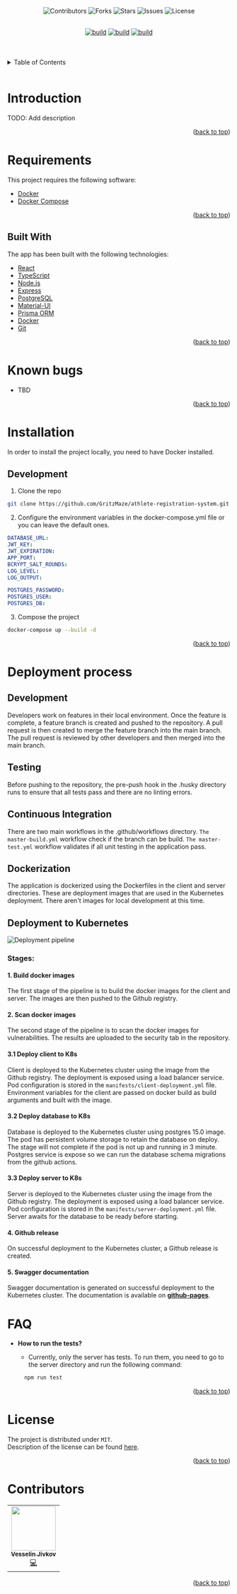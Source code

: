 <div id="top"></div>

<div align="center">

![Contributors](https://img.shields.io/github/contributors/GritzMaze/athlete-registration-system?color=brightgreen&logo=github&logoColor=181717)
![Forks](https://img.shields.io/github/forks/GritzMaze/athlete-registration-system?color=blue&logo=github&logoColor=181717)
![Stars](https://img.shields.io/github/stars/GritzMaze/athlete-registration-system?color=blue&logo=github&logoColor=181717)
![Issues](https://img.shields.io/github/issues/GritzMaze/athlete-registration-system?color=yellow&logo=github&logoColor=181717)
![License](https://img.shields.io/badge/license-MIT-green)

 </div>

 <br>
 <div align="center">
    <a href="https://github.com/GritzMaze/athlete-registration-system/actions/workflows/master-build.yml"><img src="https://github.com/GritzMaze/athlete-registration-system/actions/workflows/master-build.yml/badge.svg" alt="build" ></a>
    <a href="https://github.com/GritzMaze/athlete-registration-system/actions/workflows/master-test.yml"><img src="https://github.com/GritzMaze/athlete-registration-system/actions/workflows/master-test.yml/badge.svg" alt="build" ></a>
    <a href="https://github.com/GritzMaze/athlete-registration-system/actions/workflows/release.yml"><img src="https://github.com/GritzMaze/athlete-registration-system/actions/workflows/release.yml/badge.svg" alt="build" ></a>
 </div>

<!-- PROJECT LOGO -->
<br />
<div align="center">
  <a href="#">
  <!-- <picture>
    <source media="(prefers-color-scheme: dark)" srcset="https://i.imgur.com/KyDgAFI.png">
    <source media="(prefers-color-scheme: light)" srcset="https://i.imgur.com/WoKCj3e.png">
    <img src="https://i.imgur.com/KyDgAFI.png" alt="Logo" width="" height="300">
    </picture> -->
  </a>
</div>
<br>
<br>
<!-- TABLE OF CONTENTS -->
<details>
  <summary>Table of Contents</summary>
  <ol>
    <li>
      <a href="#introduction">Introduction</a>
      <ul>
        <li><a href="#requirements">Requirements</a></li>
        <li><a href="#built-with">Built With</a></li>
        <li><a href="#known-bugs">Known Bugs</a></li>
      </ul>
    </li>
    <li>
      <a href="#installation">Installation</a>
      <ul>
        <li><a href="#development">Development</a></li>
      </ul>
    </li>
    <li><a href="#deployment-process">Deployment process</a>
      <ul>
        <li><a href="#development">Development</a></li>
        <li><a href="#testing">Testing</a></li>
        <li><a href="#continuous-integration">Continuous Integration</a></li>
        <li><a href="#dockerization">Dockerization</a></li>
        <li><a href="#deployment-to-kubernetes">Deployment to Kubernetes</a></li>
      </ul>
    </li>
    <li><a href="#faq">FAQ</a></li>
    <li><a href="#license">License</a></li>
    <li><a href="#contributors">Contributors</a></li>
  </ol>
</details>

<br>
<!-- Introduction -->

# Introduction

TODO: Add description

<div align="right"><p align="right">(<a href="#top">back to top</a>)</p></div>

# Requirements

This project requires the following software:

- [Docker](https://www.docker.com/)
- [Docker Compose](https://docs.docker.com/compose/)

<div align="right"><p align="right">(<a href="#top">back to top</a>)</p></div>

## Built With

The app has been built with the following technologies:

- [React](https://reactjs.org/)
- [TypeScript](https://www.typescriptlang.org/)
- [Node.js](https://nodejs.org/)
- [Express](https://expressjs.com/)
- [PostgreSQL](https://www.postgresql.org/)
- [Material-UI](https://material-ui.com/)
- [Prisma ORM](https://prisma.io/)
- [Docker](https://www.docker.com/)
- [Git](https://git-scm.com/)

<div align="right"><p align="right">(<a href="#top">back to top</a>)</p></div>

# Known bugs

- TBD
<div align="right"><p align="right">(<a href="#top">back to top</a>)</p></div>

<!-- GETTING STARTED -->

# Installation

In order to install the project locally, you need to have Docker installed.

## Development

1. Clone the repo

```sh
git clone https://github.com/GritzMaze/athlete-registration-system.git
```

2. Configure the environment variables in the docker-compose.yml file or you can leave the default ones.

```yml
DATABASE_URL:
JWT_KEY:
JWT_EXPIRATION: 
APP_PORT: 
BCRYPT_SALT_ROUNDS:
LOG_LEVEL: 
LOG_OUTPUT:

POSTGRES_PASSWORD:
POSTGRES_USER:
POSTGRES_DB:
```

3. Compose the project

```sh
docker-compose up --build -d
```

<div align="right"><p align="right">(<a href="#top">back to top</a>)</p></div>

# Deployment process

## Development
Developers work on features in their local environment. Once the feature is complete, a feature branch is created and pushed to the repository. A pull request is then created to merge the feature branch into the main branch. The pull request is reviewed by other developers and then merged into the main branch.

## Testing
Before pushing to the repository, the pre-push hook in the .husky directory runs to ensure that all tests pass and there are no linting errors.

## Continuous Integration
There are two main workflows in the .github/workflows directory. `The master-build.yml` workflow check if the branch can be build. `The master-test.yml` workflow validates if all unit testing in the application pass.

## Dockerization
The application is dockerized using the Dockerfiles in the client and server directories. These are deployment images that are used in the Kubernetes deployment. There aren't images for local development at this time.

## Deployment to Kubernetes

<picture>
<img src="https://i.imgur.com/f9WDgBS.png" alt="Deployment pipeline" />
</picture>

### Stages:

#### 1. Build docker images

The first stage of the pipeline is to build the docker images for the client and server. The images are then pushed to the Github registry.

#### 2. Scan docker images

The second stage of the pipeline is to scan the docker images for vulnerabilities. The results are uploaded to the security tab in the repository.

#### 3.1 Deploy client to K8s

Client is deployed to the Kubernetes cluster using the image from the Github registry. The deployment is exposed using a load balancer service. Pod configuration is stored in the `manifests/client-deployment.yml` file. Environment variables for the client are passed on docker build as build arguments and built with the image.

#### 3.2 Deploy database to K8s

Database is deployed to the Kubernetes cluster using postgres 15.0 image. The pod has persistent volume storage to retain the database on deploy. The stage will not complete if the pod is not up and running in 3 minute. Postgres service is expose so we can run the database schema migrations from the github actions. 

#### 3.3 Deploy server to K8s

Server is deployed to the Kubernetes cluster using the image from the Github registry. The deployment is exposed using a load balancer service. Pod configuration is stored in the `manifests/server-deployment.yml` file. Server awaits for the database to be ready before starting.

#### 4. Github release

On successful deployment to the Kubernetes cluster, a Github release is created.

#### 5. Swagger documentation

Swagger documentation is generated on successful deployment to the Kubernetes cluster. The documentation is available on <strong><a href="https://gritzmaze.github.io/athlete-registration-system/">github-pages</a></strong>.


# FAQ

- **How to run the tests?**

  - Currently, only the server has tests. To run them, you need to go to the server directory and run the following command:

  ```sh
    npm run test
    ```

<div align="right"><p align="right">(<a href="#top">back to top</a>)</p></div>

# License

The project is distributed under `MIT`. <br/>
Description of the license can be found [here](https://opensource.org/licenses/MIT).

<div align="right"><p align="right">(<a href="#top">back to top</a>)</p></div>

# Contributors

<table>
  <tr>
    <td align="center"><a href="https://github.com/GritzMaze"><img src="https://i.imgur.com/5XntyAW.jpg" width="100px;" alt=""/><br /><sub><b>Vesselin Jivkov</b></sub></a><br /> <a href="#" title="Student">💻</a></td>
    </tr>
</table>

<div align="right"><p align="right">(<a href="#top">back to top</a>)</p></div>
